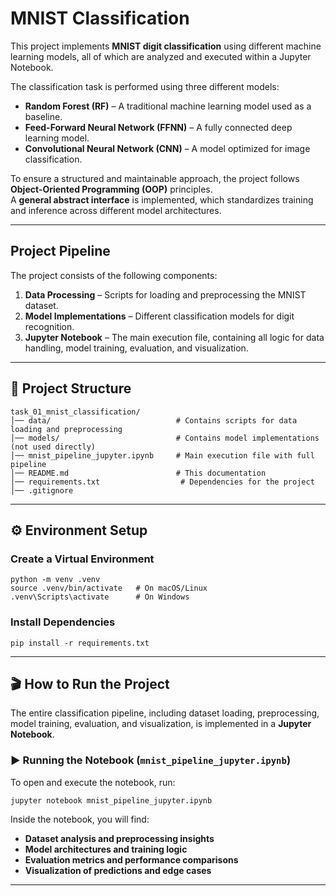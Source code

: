 # MNIST Classification

This project implements **MNIST digit classification** using different machine learning models, all of which are analyzed and executed within a Jupyter Notebook.

The classification task is performed using three different models:

- **Random Forest (RF)** – A traditional machine learning model used as a baseline.
- **Feed-Forward Neural Network (FFNN)** – A fully connected deep learning model.
- **Convolutional Neural Network (CNN)** – A model optimized for image classification.

To ensure a structured and maintainable approach, the project follows **Object-Oriented Programming (OOP)** principles.  
A **general abstract interface** is implemented, which standardizes training and inference across different model architectures.

---

## Project Pipeline

The project consists of the following components:
1. **Data Processing** – Scripts for loading and preprocessing the MNIST dataset.
2. **Model Implementations** – Different classification models for digit recognition.
3. **Jupyter Notebook** – The main execution file, containing all logic for data handling, model training, evaluation, and visualization.

---

## 📂 Project Structure

```
task_01_mnist_classification/
│── data/                            # Contains scripts for data loading and preprocessing
│── models/                          # Contains model implementations (not used directly)
│── mnist_pipeline_jupyter.ipynb     # Main execution file with full pipeline
│── README.md                        # This documentation
│── requirements.txt                  # Dependencies for the project
│── .gitignore
```

---

## ⚙️ Environment Setup

### **Create a Virtual Environment**
```
python -m venv .venv
source .venv/bin/activate   # On macOS/Linux
.venv\Scripts\activate      # On Windows
```

### **Install Dependencies**
```
pip install -r requirements.txt
```

---

## 🎬 How to Run the Project

The entire classification pipeline, including dataset loading, preprocessing, model training, evaluation, and visualization, is implemented in a **Jupyter Notebook**.

### ▶ **Running the Notebook** (`mnist_pipeline_jupyter.ipynb`)
To open and execute the notebook, run:
```
jupyter notebook mnist_pipeline_jupyter.ipynb
```

Inside the notebook, you will find:
- **Dataset analysis and preprocessing insights**
- **Model architectures and training logic**
- **Evaluation metrics and performance comparisons**
- **Visualization of predictions and edge cases**

---

